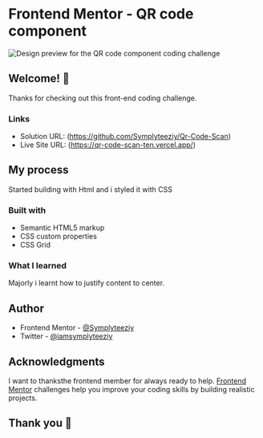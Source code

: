 # Frontend Mentor - QR code component

![Design preview for the QR code component coding challenge](./images/qr-code.jpg/preview.jpg)

## Welcome! 👋

Thanks for checking out this front-end coding challenge.

### Links

- Solution URL: (https://github.com/Symplyteeziy/Qr-Code-Scan)
- Live Site URL: (https://qr-code-scan-ten.vercel.app/)

## My process
 Started building with Html and i styled  it with CSS


### Built with

- Semantic HTML5 markup
- CSS custom properties
- CSS Grid

### What I learned
Majorly i learnt how to justify content to center.


## Author

- Frontend Mentor - [@Symplyteeziy](https://www.frontendmentor.io/profile/Symplyteeziy)
- Twitter - [@iamsymplyteeziy](https://www.twitter.com/iamsymplyteeziy)


## Acknowledgments
I want to thanksthe frontend member for always ready to help.
[Frontend Mentor](https://www.frontendmentor.io) challenges help you improve your coding skills by building realistic projects.


## Thank you 👋
